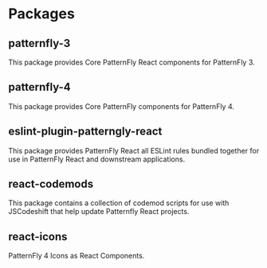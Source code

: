 # Packages

## patternfly-3

This package provides Core PatternFly React components for PatternFly 3.

## patternfly-4

This package provides Core PatternFly components for PatternFly 4.  

## eslint-plugin-patterngly-react

This package provides PatternFly React all ESLint rules bundled together for use in PatternFly React and downstream applications.

## react-codemods

This package contains a collection of codemod scripts for use with JSCodeshift that help update Patternfly React projects.

## react-icons

PatternFly 4 Icons as React Components.
